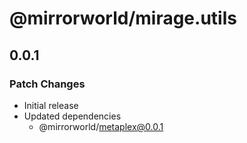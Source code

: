 # @mirrorworld/mirage.utils

## 0.0.1

### Patch Changes

- Initial release
- Updated dependencies
  - @mirrorworld/metaplex@0.0.1
